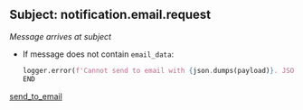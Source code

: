 ## Subject: notification.email.request

_Message arrives at subject_

* If message does not contain `email_data`:
  ```python
  logger.error(f'Cannot send to email with {json.dumps(payload)}. JSON malformed"')
  END
  ```
[send_to_email](../repositories/email_repository/send_to_email.md)